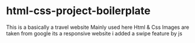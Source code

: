 # html-css-project-boilerplate
This is a basically a travel website 
Mainly used here Html & Css 
Images are taken from google 
its a responsive website i added a swipe feature by js
